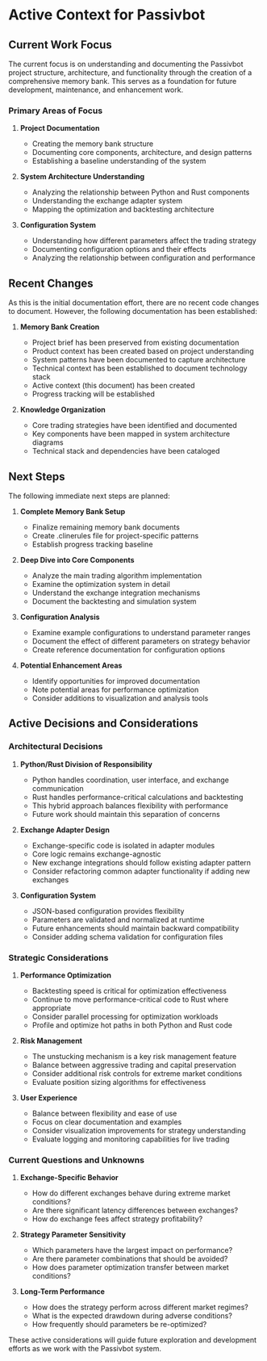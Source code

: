 # Active Context for Passivbot

## Current Work Focus

The current focus is on understanding and documenting the Passivbot project structure, architecture, and functionality through the creation of a comprehensive memory bank. This serves as a foundation for future development, maintenance, and enhancement work.

### Primary Areas of Focus

1. **Project Documentation**
   - Creating the memory bank structure
   - Documenting core components, architecture, and design patterns
   - Establishing a baseline understanding of the system

2. **System Architecture Understanding**
   - Analyzing the relationship between Python and Rust components
   - Understanding the exchange adapter system
   - Mapping the optimization and backtesting architecture

3. **Configuration System**
   - Understanding how different parameters affect the trading strategy
   - Documenting configuration options and their effects
   - Analyzing the relationship between configuration and performance

## Recent Changes

As this is the initial documentation effort, there are no recent code changes to document. However, the following documentation has been established:

1. **Memory Bank Creation**
   - Project brief has been preserved from existing documentation
   - Product context has been created based on project understanding
   - System patterns have been documented to capture architecture
   - Technical context has been established to document technology stack
   - Active context (this document) has been created
   - Progress tracking will be established

2. **Knowledge Organization**
   - Core trading strategies have been identified and documented
   - Key components have been mapped in system architecture diagrams
   - Technical stack and dependencies have been cataloged

## Next Steps

The following immediate next steps are planned:

1. **Complete Memory Bank Setup**
   - Finalize remaining memory bank documents
   - Create .clinerules file for project-specific patterns
   - Establish progress tracking baseline

2. **Deep Dive into Core Components**
   - Analyze the main trading algorithm implementation
   - Examine the optimization system in detail
   - Understand the exchange integration mechanisms
   - Document the backtesting and simulation system

3. **Configuration Analysis**
   - Examine example configurations to understand parameter ranges
   - Document the effect of different parameters on strategy behavior
   - Create reference documentation for configuration options

4. **Potential Enhancement Areas**
   - Identify opportunities for improved documentation
   - Note potential areas for performance optimization
   - Consider additions to visualization and analysis tools

## Active Decisions and Considerations

### Architectural Decisions

1. **Python/Rust Division of Responsibility**
   - Python handles coordination, user interface, and exchange communication
   - Rust handles performance-critical calculations and backtesting
   - This hybrid approach balances flexibility with performance
   - Future work should maintain this separation of concerns

2. **Exchange Adapter Design**
   - Exchange-specific code is isolated in adapter modules
   - Core logic remains exchange-agnostic
   - New exchange integrations should follow existing adapter pattern
   - Consider refactoring common adapter functionality if adding new exchanges

3. **Configuration System**
   - JSON-based configuration provides flexibility
   - Parameters are validated and normalized at runtime
   - Future enhancements should maintain backward compatibility
   - Consider adding schema validation for configuration files

### Strategic Considerations

1. **Performance Optimization**
   - Backtesting speed is critical for optimization effectiveness
   - Continue to move performance-critical code to Rust where appropriate
   - Consider parallel processing for optimization workloads
   - Profile and optimize hot paths in both Python and Rust code

2. **Risk Management**
   - The unstucking mechanism is a key risk management feature
   - Balance between aggressive trading and capital preservation
   - Consider additional risk controls for extreme market conditions
   - Evaluate position sizing algorithms for effectiveness

3. **User Experience**
   - Balance between flexibility and ease of use
   - Focus on clear documentation and examples
   - Consider visualization improvements for strategy understanding
   - Evaluate logging and monitoring capabilities for live trading

### Current Questions and Unknowns

1. **Exchange-Specific Behavior**
   - How do different exchanges behave during extreme market conditions?
   - Are there significant latency differences between exchanges?
   - How do exchange fees affect strategy profitability?

2. **Strategy Parameter Sensitivity**
   - Which parameters have the largest impact on performance?
   - Are there parameter combinations that should be avoided?
   - How does parameter optimization transfer between market conditions?

3. **Long-Term Performance**
   - How does the strategy perform across different market regimes?
   - What is the expected drawdown during adverse conditions?
   - How frequently should parameters be re-optimized?

These active considerations will guide future exploration and development efforts as we work with the Passivbot system.
